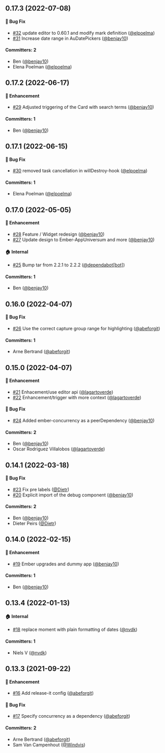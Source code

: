 



## 0.17.3 (2022-07-08)

#### :bug: Bug Fix
* [#32](https://github.com/lblod/ember-rdfa-editor-citaten-plugin/pull/32) update editor to 0.60.1 and modify mark definition ([@elpoelma](https://github.com/elpoelma))
* [#31](https://github.com/lblod/ember-rdfa-editor-citaten-plugin/pull/31) Increase date range in AuDatePickers ([@benjay10](https://github.com/benjay10))

#### Committers: 2
- Ben ([@benjay10](https://github.com/benjay10))
- Elena Poelman ([@elpoelma](https://github.com/elpoelma))

## 0.17.2 (2022-06-17)

#### :rocket: Enhancement
* [#29](https://github.com/lblod/ember-rdfa-editor-citaten-plugin/pull/29) Adjusted triggering of the Card with search terms ([@benjay10](https://github.com/benjay10))

#### Committers: 1
- Ben ([@benjay10](https://github.com/benjay10))

## 0.17.1 (2022-06-15)

#### :bug: Bug Fix
* [#30](https://github.com/lblod/ember-rdfa-editor-citaten-plugin/pull/30) removed task cancellation in willDestroy-hook ([@elpoelma](https://github.com/elpoelma))

#### Committers: 1
- Elena Poelman ([@elpoelma](https://github.com/elpoelma))

## 0.17.0 (2022-05-05)

#### :rocket: Enhancement
* [#28](https://github.com/lblod/ember-rdfa-editor-citaten-plugin/pull/28) Feature / Widget redesign ([@benjay10](https://github.com/benjay10))
* [#27](https://github.com/lblod/ember-rdfa-editor-citaten-plugin/pull/27) Update design to Ember-AppUniversum and more ([@benjay10](https://github.com/benjay10))

#### :house: Internal
* [#25](https://github.com/lblod/ember-rdfa-editor-citaten-plugin/pull/25) Bump tar from 2.2.1 to 2.2.2 ([@dependabot[bot]](https://github.com/apps/dependabot))

#### Committers: 1
- Ben ([@benjay10](https://github.com/benjay10))

## 0.16.0 (2022-04-07)

#### :bug: Bug Fix
* [#26](https://github.com/lblod/ember-rdfa-editor-citaten-plugin/pull/26) Use the correct capture group range for highlighting ([@abeforgit](https://github.com/abeforgit))

#### Committers: 1
- Arne Bertrand ([@abeforgit](https://github.com/abeforgit))


## 0.15.0 (2022-04-07)

#### :rocket: Enhancement
* [#21](https://github.com/lblod/ember-rdfa-editor-citaten-plugin/pull/21) Enhacement/use editor api ([@lagartoverde](https://github.com/lagartoverde))
* [#22](https://github.com/lblod/ember-rdfa-editor-citaten-plugin/pull/22) Enhancement/trigger with more context ([@lagartoverde](https://github.com/lagartoverde))

#### :bug: Bug Fix
* [#24](https://github.com/lblod/ember-rdfa-editor-citaten-plugin/pull/24) Added ember-concurrency as a peerDependency ([@benjay10](https://github.com/benjay10))

#### Committers: 2
- Ben ([@benjay10](https://github.com/benjay10))
- Oscar Rodriguez Villalobos ([@lagartoverde](https://github.com/lagartoverde))


## 0.14.1 (2022-03-18)

#### :bug: Bug Fix
* [#23](https://github.com/lblod/ember-rdfa-editor-citaten-plugin/pull/23) Fix pre labels ([@Dietr](https://github.com/Dietr))
* [#20](https://github.com/lblod/ember-rdfa-editor-citaten-plugin/pull/20) Explicit import of the debug component ([@benjay10](https://github.com/benjay10))

#### Committers: 2
- Ben ([@benjay10](https://github.com/benjay10))
- Dieter Peirs ([@Dietr](https://github.com/Dietr))

## 0.14.0 (2022-02-15)

#### :rocket: Enhancement
* [#19](https://github.com/lblod/ember-rdfa-editor-citaten-plugin/pull/19) Ember upgrades and dummy app ([@benjay10](https://github.com/benjay10))

#### Committers: 1
- Ben ([@benjay10](https://github.com/benjay10))

## 0.13.4 (2022-01-13)

#### :house: Internal
* [#18](https://github.com/lblod/ember-rdfa-editor-citaten-plugin/pull/18) replace moment with plain formatting of dates ([@nvdk](https://github.com/nvdk))

#### Committers: 1
- Niels V ([@nvdk](https://github.com/nvdk))

## 0.13.3 (2021-09-22)

#### :rocket: Enhancement
* [#16](https://github.com/lblod/ember-rdfa-editor-citaten-plugin/pull/16) Add release-it config ([@abeforgit](https://github.com/abeforgit))

#### :bug: Bug Fix
* [#17](https://github.com/lblod/ember-rdfa-editor-citaten-plugin/pull/17) Specify concurrency as a dependency ([@abeforgit](https://github.com/abeforgit))

#### Committers: 2
- Arne Bertrand ([@abeforgit](https://github.com/abeforgit))
- Sam Van Campenhout ([@Windvis](https://github.com/Windvis))

